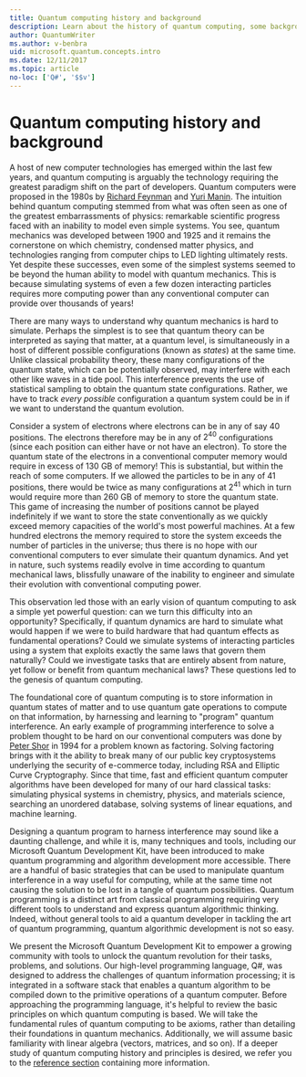 ```yaml
---
title: Quantum computing history and background
description: Learn about the history of quantum computing, some background describing how it works, and about the Microsoft Quantum Development Kit. 
author: QuantumWriter
ms.author: v-benbra
uid: microsoft.quantum.concepts.intro
ms.date: 12/11/2017
ms.topic: article
no-loc: ['Q#', '$$v']
---
```


# Quantum computing history and background

A host of new computer technologies has emerged within the last few years, and quantum computing is arguably the technology requiring the greatest paradigm shift on the part of developers.  Quantum computers were proposed in the 1980s by [Richard Feynman](https://en.wikipedia.org/wiki/Richard_Feynman) and [Yuri Manin](https://en.wikipedia.org/wiki/Yuri_Manin).  The intuition behind quantum computing stemmed from what was often seen as one of the greatest embarrassments of physics: remarkable scientific progress faced with an inability to model even simple systems. You see, quantum mechanics was developed between 1900 and 1925 and it remains the cornerstone on which chemistry, condensed matter physics, and technologies ranging from computer chips to LED lighting ultimately rests.  Yet despite these successes, even some of the simplest systems seemed to be beyond the human ability to model with quantum mechanics.  This is because simulating systems of even a few dozen interacting particles requires more computing power than any conventional computer can provide over thousands of years!

There are many ways to understand why quantum mechanics is hard to simulate.  Perhaps the simplest is to see that quantum theory can be interpreted as saying that matter, at a quantum level, is simultaneously in a host of different possible configurations (known as *states*) at the same time.  Unlike classical probability theory, these many configurations of the quantum state, which can be potentially observed, may interfere with each other like waves in a tide pool.  This interference prevents the use of statistical sampling to obtain the quantum state configurations.  Rather, we have to track *every possible* configuration a quantum system could be in if we want to understand the quantum evolution.  

Consider a system of electrons where electrons can be in any of say $40$ positions.  The electrons therefore may be in any of $2^{40}$ configurations (since each position can either have or not have an electron). To store the quantum state of the electrons in a conventional computer memory would require in excess of $130$ GB of memory!  This is substantial, but within the reach of some computers.  If we allowed the particles to be in any of $41$ positions, there would be twice as many configurations at $2^{41}$ which in turn would require more than $260$ GB of memory to store the quantum state. This game of increasing the number of positions cannot be played indefinitely if we want to store the state conventionally as we quickly exceed memory capacities of the world's most powerful machines.  At a few hundred electrons the memory required to store the system exceeds the number of particles in the universe; thus there is no hope with our conventional computers to ever simulate their quantum dynamics. And yet in nature, such systems readily evolve in time according to quantum mechanical laws, blissfully unaware of the inability to engineer and simulate their evolution with conventional computing power.

This observation led those with an early vision of quantum computing to ask a simple yet powerful question: can we turn this difficulty into an opportunity?  Specifically, if quantum dynamics are hard to simulate what would happen if we were to build hardware that had quantum effects as fundamental operations?  Could we simulate systems of interacting particles using a system that exploits exactly the same laws that govern them naturally? Could we investigate tasks that are entirely absent from nature, yet follow or benefit from quantum mechanical laws?  These questions led to the genesis of quantum computing.

The foundational core of quantum computing is to store information in quantum states of matter and to use quantum gate operations to compute on that information, by harnessing and learning to "program" quantum interference.  An early example of programming interference to solve a problem thought to be hard on our conventional computers was done by [Peter Shor](https://en.wikipedia.org/wiki/Peter_Shor) in 1994 for a problem known as factoring.  Solving factoring brings with it the ability to break many of our public key cryptosystems underlying the security of e-commerce today, including RSA and Elliptic Curve Cryptography.  Since that time, fast and efficient quantum computer algorithms have been developed for many of our hard classical tasks: simulating physical systems in chemistry, physics, and materials science, searching an unordered database, solving systems of linear equations, and machine learning.

Designing a quantum program to harness interference may sound like a daunting challenge, and while it is, many techniques and tools, including our Microsoft Quantum Development Kit, have been introduced to make quantum programming and algorithm development more accessible. There are a handful of basic strategies that can be used to manipulate quantum interference in a way useful for computing, while at the same time not causing the solution to be lost in a tangle of quantum possibilities. Quantum programming is a distinct art from classical programming requiring very different tools to understand and express quantum algorithmic thinking. Indeed, without general tools to aid a quantum developer in tackling the art of quantum programming, quantum algorithmic development is not so easy.

We present the Microsoft Quantum Development Kit to empower a growing community with tools to unlock the quantum revolution for their tasks, problems, and solutions. Our high-level programming language, Q#, was designed to address the challenges of quantum information processing; it is integrated in a software stack that enables a quantum algorithm to be compiled down to the primitive operations of a quantum computer.  Before approaching the programming language, it's helpful to review the basic principles on which quantum computing is based. We will take the fundamental rules of quantum computing to be axioms, rather than detailing their foundations in quantum mechanics. Additionally, we will assume basic familiarity with linear algebra (vectors, matrices, and so on). If a deeper study of quantum computing history and principles is desired, we refer you to the  [reference section](xref:microsoft.quantum.more-information) containing more information.
